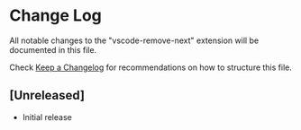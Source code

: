 # Change Log

All notable changes to the "vscode-remove-next" extension will be documented in this file.

Check [Keep a Changelog](http://keepachangelog.com/) for recommendations on how to structure this file.

## [Unreleased]

- Initial release